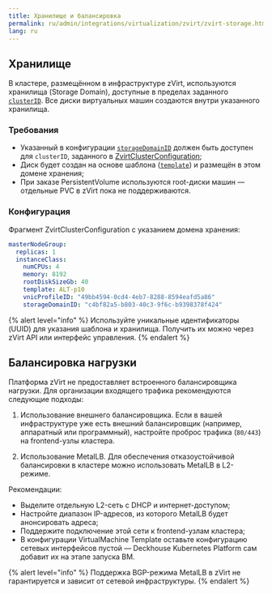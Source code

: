 ```yaml
---
title: Хранилище и балансировка
permalink: ru/admin/integrations/virtualization/zvirt/zvirt-storage.html
lang: ru
---
```


## Хранилище

В кластере, размещённом в инфраструктуре zVirt, используются хранилища (Storage Domain), доступные в пределах заданного [`clusterID`](/modules/cloud-provider-zvirt/cluster_configuration.html#zvirtclusterconfiguration-clusterid). Все диски виртуальных машин создаются внутри указанного хранилища.

### Требования

- Указанный в конфигурации [`storageDomainID`](/modules/cloud-provider-zvirt/cluster_configuration.html#zvirtclusterconfiguration-masternodegroup-instanceclass-storagedomainid) должен быть доступен для `clusterID`, заданного в [ZvirtClusterConfiguration](/modules/cloud-provider-zvirt/cluster_configuration.html#zvirtclusterconfiguration);
- Диск будет создан на основе шаблона ([`template`](/modules/cloud-provider-zvirt/cluster_configuration.html#zvirtclusterconfiguration-masternodegroup-instanceclass-template)) и размещён в этом домене хранения;
- При заказе PersistentVolume используются root-диски машин — отдельные PVC в zVirt пока не поддерживаются.

### Конфигурация

Фрагмент ZvirtClusterConfiguration с указанием домена хранения:

```yaml
masterNodeGroup:
  replicas: 1
  instanceClass:
    numCPUs: 4
    memory: 8192
    rootDiskSizeGb: 40
    template: ALT-p10
    vnicProfileID: "49bb4594-0cd4-4eb7-8288-8594eafd5a86"
    storageDomainID: "c4bf82a5-b803-40c3-9f6c-b9398378f424"
```

{% alert level="info" %}
Используйте уникальные идентификаторы (UUID) для указания шаблона и хранилища. Получить их можно через zVirt API или интерфейс управления.
{% endalert %}

## Балансировка нагрузки

Платформа zVirt не предоставляет встроенного балансировщика нагрузки. Для организации входящего трафика рекомендуются следующие подходы:

1. Использование внешнего балансировщика. Если в вашей инфраструктуре уже есть внешний балансировщик (например, аппаратный или программный), настройте проброс трафика (`80/443`) на frontend-узлы кластера.

1. Использование MetalLB. Для обеспечения отказоустойчивой балансировки в кластере можно использовать MetalLB в L2-режиме.

Рекомендации:

- Выделите отдельную L2-сеть с DHCP и интернет-доступом;
- Настройте диапазон IP-адресов, из которого MetalLB будет анонсировать адреса;
- Поддержите подключение этой сети к frontend-узлам кластера;
- В конфигурации VirtualMachine Template оставьте конфигурацию сетевых интерфейсов пустой — Deckhouse Kubernetes Platform сам добавит их на этапе запуска ВМ.

{% alert level="info" %}
Поддержка BGP-режима MetalLB в zVirt не гарантируется и зависит от сетевой инфраструктуры.
{% endalert %}
